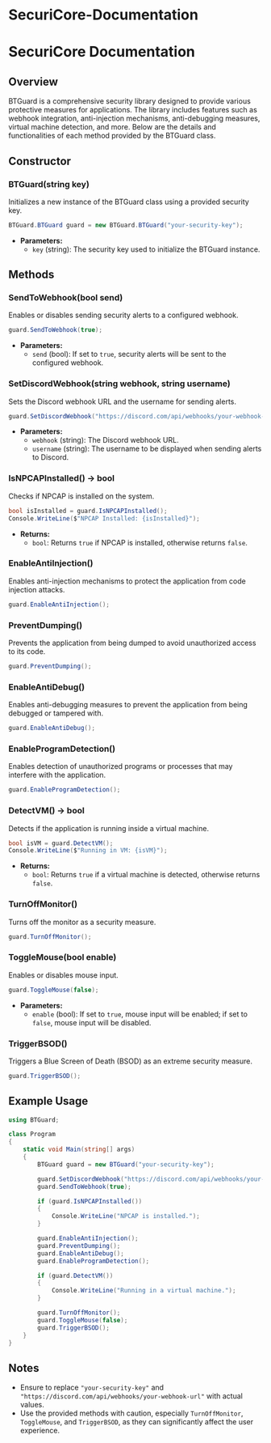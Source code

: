 # SecuriCore-Documentation


# SecuriCore Documentation

## Overview

BTGuard is a comprehensive security library designed to provide various protective measures for applications. The library includes features such as webhook integration, anti-injection mechanisms, anti-debugging measures, virtual machine detection, and more. Below are the details and functionalities of each method provided by the BTGuard class.

## Constructor

### BTGuard(string key)
Initializes a new instance of the BTGuard class using a provided security key.

```csharp
BTGuard.BTGuard guard = new BTGuard.BTGuard("your-security-key");
```

- **Parameters:**
  - `key` (string): The security key used to initialize the BTGuard instance.

## Methods

### SendToWebhook(bool send)
Enables or disables sending security alerts to a configured webhook.

```csharp
guard.SendToWebhook(true);
```

- **Parameters:**
  - `send` (bool): If set to `true`, security alerts will be sent to the configured webhook.

### SetDiscordWebhook(string webhook, string username)
Sets the Discord webhook URL and the username for sending alerts.

```csharp
guard.SetDiscordWebhook("https://discord.com/api/webhooks/your-webhook-url", "YourUsername");
```

- **Parameters:**
  - `webhook` (string): The Discord webhook URL.
  - `username` (string): The username to be displayed when sending alerts to Discord.

### IsNPCAPInstalled() -> bool
Checks if NPCAP is installed on the system.

```csharp
bool isInstalled = guard.IsNPCAPInstalled();
Console.WriteLine($"NPCAP Installed: {isInstalled}");
```

- **Returns:**
  - `bool`: Returns `true` if NPCAP is installed, otherwise returns `false`.

### EnableAntiInjection()
Enables anti-injection mechanisms to protect the application from code injection attacks.

```csharp
guard.EnableAntiInjection();
```

### PreventDumping()
Prevents the application from being dumped to avoid unauthorized access to its code.

```csharp
guard.PreventDumping();
```

### EnableAntiDebug()
Enables anti-debugging measures to prevent the application from being debugged or tampered with.

```csharp
guard.EnableAntiDebug();
```

### EnableProgramDetection()
Enables detection of unauthorized programs or processes that may interfere with the application.

```csharp
guard.EnableProgramDetection();
```

### DetectVM() -> bool
Detects if the application is running inside a virtual machine.

```csharp
bool isVM = guard.DetectVM();
Console.WriteLine($"Running in VM: {isVM}");
```

- **Returns:**
  - `bool`: Returns `true` if a virtual machine is detected, otherwise returns `false`.

### TurnOffMonitor()
Turns off the monitor as a security measure.

```csharp
guard.TurnOffMonitor();
```

### ToggleMouse(bool enable)
Enables or disables mouse input.

```csharp
guard.ToggleMouse(false);
```

- **Parameters:**
  - `enable` (bool): If set to `true`, mouse input will be enabled; if set to `false`, mouse input will be disabled.

### TriggerBSOD()
Triggers a Blue Screen of Death (BSOD) as an extreme security measure.

```csharp
guard.TriggerBSOD();
```

## Example Usage

```csharp
using BTGuard;

class Program
{
    static void Main(string[] args)
    {
        BTGuard guard = new BTGuard("your-security-key");

        guard.SetDiscordWebhook("https://discord.com/api/webhooks/your-webhook-url", "YourUsername");
        guard.SendToWebhook(true);

        if (guard.IsNPCAPInstalled())
        {
            Console.WriteLine("NPCAP is installed.");
        }

        guard.EnableAntiInjection();
        guard.PreventDumping();
        guard.EnableAntiDebug();
        guard.EnableProgramDetection();

        if (guard.DetectVM())
        {
            Console.WriteLine("Running in a virtual machine.");
        }

        guard.TurnOffMonitor();
        guard.ToggleMouse(false);
        guard.TriggerBSOD();
    }
}
```

## Notes
- Ensure to replace `"your-security-key"` and `"https://discord.com/api/webhooks/your-webhook-url"` with actual values.
- Use the provided methods with caution, especially `TurnOffMonitor`, `ToggleMouse`, and `TriggerBSOD`, as they can significantly affect the user experience.

